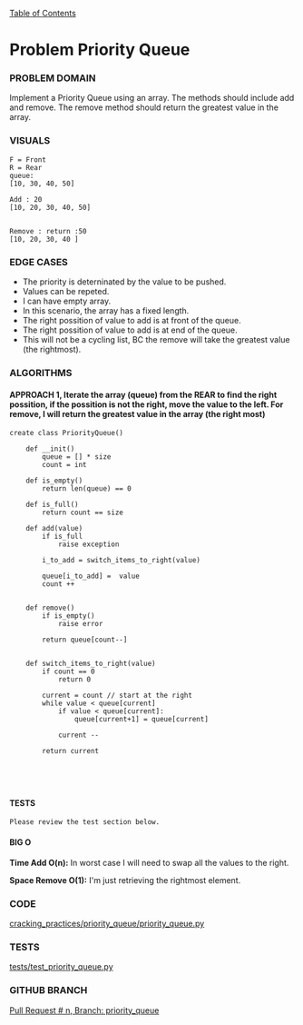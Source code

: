 [Table of Contents](../../README.md)

# Problem Priority Queue

<!-- [Whiteboard approach](priority_queue) -->

### PROBLEM DOMAIN
Implement a Priority Queue using an array. The methods should include add and remove.
The remove method should return the greatest value in the array.


### VISUALS

```
F = Front
R = Rear
queue:
[10, 30, 40, 50]

Add : 20
[10, 20, 30, 40, 50]


Remove : return :50
[10, 20, 30, 40 ]

```

### EDGE CASES

- The priority is deterninated by the value to be pushed.
- Values can be repeted.
- I can have empty array.
- In this scenario, the array has a fixed length.
- The right possition of value to add is at front of the queue.
- The right possition of value to add is at end of the queue.
- This will not be a cycling list, BC the remove will take the greatest value (the rightmost).

### ALGORITHMS

#### APPROACH 1, Iterate the array (queue) from the REAR to find the right possition, if the possition is not the right, move the value to the left. For remove, I will return the greatest value in the array (the right most)

```
create class PriorityQueue()

    def __init()
        queue = [] * size
        count = int

    def is_empty()
        return len(queue) == 0

    def is_full()
        return count == size

    def add(value)
        if is_full
            raise exception

        i_to_add = switch_items_to_right(value)

        queue[i_to_add] =  value
        count ++


    def remove()
        if is_empty()
            raise error

        return queue[count--]


    def switch_items_to_right(value)
        if count == 0
            return 0

        current = count // start at the right
        while value < queue[current]
            if value < queue[current]:
                queue[current+1] = queue[current]

            current --

        return current





```

#### TESTS

```
Please review the test section below.
```

#### BIG O

**Time Add O(n):** In worst case I will need to swap all the values to the right.

**Space Remove O(1):** I'm just retrieving the rightmost element.

### CODE

[cracking_practices/priority_queue/priority_queue.py](priority_queue.py)

### TESTS

[tests/test_priority_queue.py](../../tests/test_priority_queue.py)

### GITHUB BRANCH

[Pull Request # n, Branch: priority_queue](https://github.com/ilealm/cracking-practices/pull/X)
